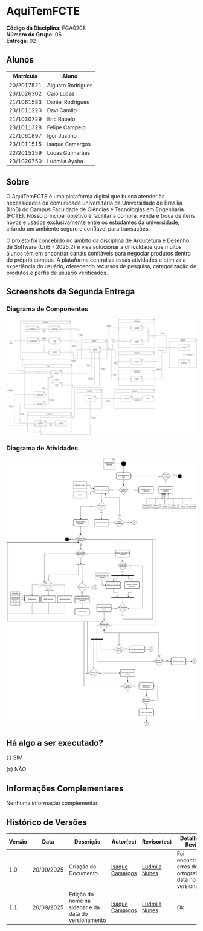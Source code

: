 # AquiTemFCTE

**Código da Disciplina**: FGA0208 <br>
**Número do Grupo**: 06 <br>
**Entrega**: 02 <br>

## Alunos

|Matrícula | Aluno |
| -- | -- |
| 20/2017521  |  Algusto Rodrigues |
| 23/1026302  |  Caio Lucas |
| 21/1061583  |  Daniel Rodrigues |
| 23/1011220  |  Davi Camilo |
| 21/1030729  |  Eric Rabelo |
| 23/1011328 |  Felipe Campelo |
| 21/1061897  |  Igor Justino |
| 23/1011515  |  Isaque Camargos |
| 22/2015159  |  Lucas Guimarães |
| 23/1026750  |  Ludmila Aysha |

## Sobre

O AquiTemFCTE é uma plataforma digital que busca atender às necessidades da comunidade universitária da Universidade de Brasília (UnB) do Campus Faculdade de Ciências e Tecnologias em Engenharia (FCTE). Nosso principal objetivo é facilitar a compra, venda e troca de itens novos e usados exclusivamente entre os estudantes da universidade, criando um ambiente seguro e confiável para transações.

O projeto foi concebido no âmbito da disciplina de Arquitetura e Desenho de Software (UnB - 2025.2) e visa solucionar a dificuldade que muitos alunos têm em encontrar canais confiáveis para negociar produtos dentro do próprio campus. A plataforma centraliza essas atividades e otimiza a experiência do usuário, oferecendo recursos de pesquisa, categorização de produtos e perfis de usuário verificados.

## Screenshots da Segunda Entrega

### Diagrama de Componentes
![Diagrama de Componentes](/docs/Assets/componentes.png)

### Diagrama de Atividades
![Diagrama de Atividades](/docs/Assets/diagrama_atividades.png)

## Há algo a ser executado?

( ) SIM

(x) NÃO

## Informações Complementares

Nenhuma informação complementar.

## Histórico de Versões

| Versão | Data | Descrição | Autor(es) | Revisor(es) | Detalhes da Revisão |
| -- | -- | -- | -- | -- | -- |
| 1.0 | 20/09/2025 | Criação do Documento | [Isaque Camargos](https://github.com/isaqzin) | [Ludmila Nunes](https://github.com/ludmilaaysha) | Foi encontrado erros de ortografia e data no versionamento|
| 1.1 | 20/09/2025 | Edição do nome na sidebar e da data do versionamento | [Isaque Camargos](https://github.com/isaqzin) | [Ludmila Nunes](https://github.com/ludmilaaysha) | Ok |
